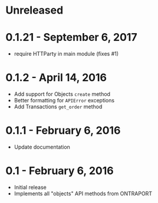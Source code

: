 # Unreleased

# 0.1.21 - September 6, 2017

- require HTTParty in main module (fixes #1)

# 0.1.2 - April 14, 2016

- Add support for Objects `create` method
- Better formatting for `APIError` exceptions
- Add Transactions `get_order` method

# 0.1.1 - February 6, 2016

- Update documentation

# 0.1 - February 6, 2016

- Initial release
- Implements all "objects" API methods from ONTRAPORT
